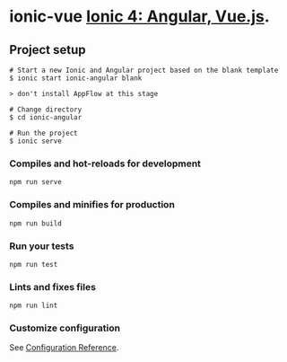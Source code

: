 # ionic-vue [Ionic 4: Angular, Vue.js](https://ionicworkshop.com/posts/introduction-to-ionic-framework-angular-vue-react/#vuejs).

## Project setup
```
# Start a new Ionic and Angular project based on the blank template
$ ionic start ionic-angular blank

> don't install AppFlow at this stage

# Change directory
$ cd ionic-angular

# Run the project
$ ionic serve
```

### Compiles and hot-reloads for development
```
npm run serve
```

### Compiles and minifies for production
```
npm run build
```

### Run your tests
```
npm run test
```

### Lints and fixes files
```
npm run lint
```

### Customize configuration
See [Configuration Reference](https://cli.vuejs.org/config/).
